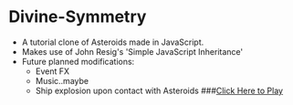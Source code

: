 # Divine-Symmetry

* A tutorial clone of Asteroids made in JavaScript.
* Makes use of John Resig's 'Simple JavaScript Inheritance'
* Future planned modifications:
   - Event FX
   - Music..maybe
   - Ship explosion upon contact with Asteroids
###[Click Here to Play](http://rawgit.com/mcardacci/Divine-Symmetry/master/index.html)


